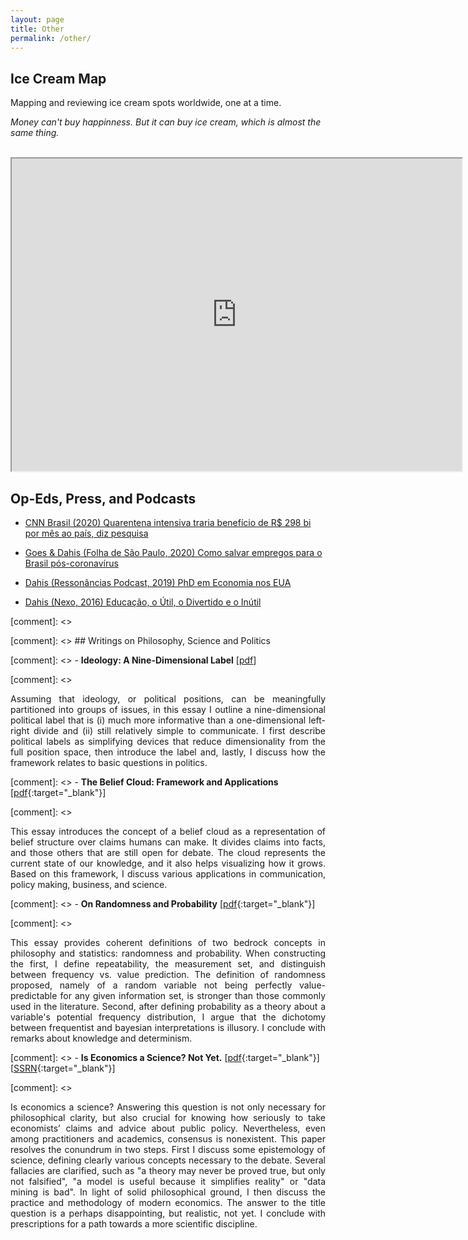 ```yaml
---
layout: page
title: Other
permalink: /other/
---
```


## Ice Cream Map

Mapping and reviewing ice cream spots worldwide, one at a time.

_Money can't buy happinness. But it can buy ice cream, which is almost the same thing._

<br>
<iframe src="https://www.google.com/maps/d/u/0/embed?mid=1p4BP4juwU4Jlq3GjpcGG50a5ZL_r_hVy" width="720" height="500"></iframe>

<br>

## Op-Eds, Press, and Podcasts

- [CNN Brasil (2020) Quarentena intensiva traria benefício de R$ 298 bi por mês ao país, diz pesquisa](https://www.cnnbrasil.com.br/nacional/2020/04/22/quarentena-intensiva-traria-beneficio-de-r-298-bi-por-mes-ao-pais-diz-pesquisa)

- [Goes & Dahis (Folha de São Paulo, 2020) Como salvar empregos para o Brasil pós-coronavírus](https://www1.folha.uol.com.br/mercado/2020/03/como-salvar-empregos-para-o-brasil-pos-coronavirus.shtml)

- [Dahis (Ressonâncias Podcast, 2019) PhD em Economia nos EUA](https://open.spotify.com/episode/1rhl7RCedUeninvjYfrKYH?si=wiR17Hk9RJGez6a3Z4jrFQ)

- [Dahis (Nexo, 2016) Educação, o Útil, o Divertido e o Inútil](https://www.nexojornal.com.br/ensaio/2016/Educa%C3%A7%C3%A3o-o-%C3%BAtil-o-divertido-e-o-in%C3%BAtil)

[comment]: <> <br>

[comment]: <> ## Writings on Philosophy, Science and Politics

[comment]: <> - **Ideology: A Nine-Dimensional Label** [[pdf](/files/papers/Dahis_Ideology.pdf)]
   
[comment]: <>    <p style="text-align: justify;"> Assuming that ideology, or political positions, can be meaningfully partitioned into groups of issues, in this essay I outline a nine-dimensional political label that is (i) much more informative than a one-dimensional left-right divide and (ii) still relatively simple to communicate. I first describe political labels as simplifying devices that reduce dimensionality from the full position space, then introduce the label and, lastly, I discuss how the framework relates to basic questions in politics. </p>

[comment]: <> - **The Belief Cloud: Framework and Applications** [[pdf](/files/papers/Dahis_BC.pdf){:target="_blank"}]
   
[comment]: <>    <p style="text-align: justify;"> This essay introduces the concept of a belief cloud as a representation of belief structure over claims humans can make. It divides claims into facts, and those others that are still open for debate. The cloud represents the current state of our knowledge, and it also helps visualizing how it grows. Based on this framework, I discuss various applications in communication, policy making, business, and science. </p>

[comment]: <> - **On Randomness and Probability** [[pdf](/files/papers/randomness_probability.pdf){:target="_blank"}]

[comment]: <>    <p style="text-align: justify;"> This essay provides coherent definitions of two bedrock concepts in philosophy and statistics: randomness and probability. When constructing the first, I define repeatability, the measurement set, and distinguish between frequency vs. value prediction. The definition of randomness proposed, namely of a random variable not being perfectly value-predictable for any given information set, is stronger than those commonly used in the literature. Second, after defining probability as a theory about a variable's potential frequency distribution, I argue that the dichotomy between frequentist and bayesian interpretations is illusory. I conclude with remarks about knowledge and determinism. </p>

[comment]: <> - **Is Economics a Science? Not Yet.** [[pdf](https://www.ricardodahis.com/files/papers/Dahis_IEAS.pdf){:target="_blank"}] [[SSRN](http://ssrn.com/abstract=3036961){:target="_blank"}]

[comment]: <>    <p style="text-align: justify;"> Is economics a science? Answering this question is not only necessary for philosophical clarity, but also crucial for knowing how seriously to take economists’ claims and advice about public policy. Nevertheless, even among practitioners and academics, consensus is nonexistent. This paper resolves the conundrum in two steps. First I discuss some epistemology of science, defining clearly various concepts necessary to the debate. Several fallacies are clarified, such as "a theory may never be proved true, but only not falsified", "a model is useful because it simplifies reality" or "data mining is bad". In light of solid philosophical ground, I then discuss the practice and methodology of modern economics. The answer to the title question is a perhaps disappointing, but realistic, not yet. I conclude with prescriptions for a path towards a more scientific discipline.  </p>
